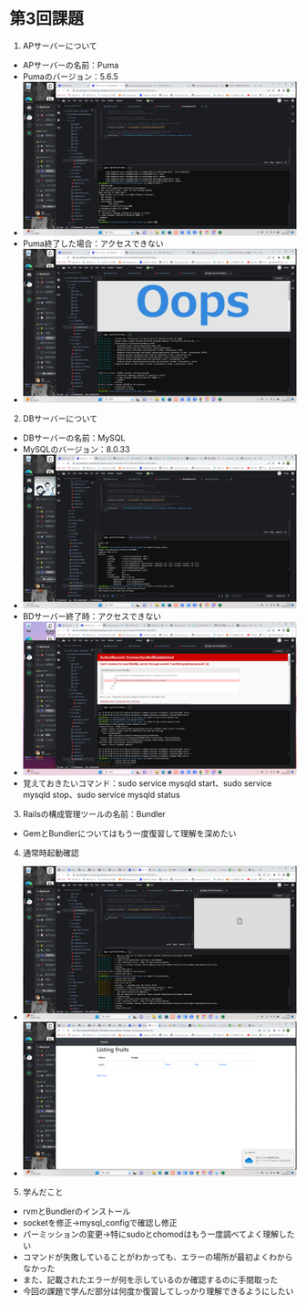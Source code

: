 # 第3回課題
1. APサーバーについて
- APサーバーの名前：Puma　
- Pumaのバージョン：5.6.5
- ![puma](puma.png)
- Puma終了した場合：アクセスできない
- ![APサーバー終了時](APサーバー終了時.png)

2. DBサーバーについて
- DBサーバーの名前：MySQL
- MySQLのバージョン：8.0.33
- ![MySQL](MySQL.png)
- BDサーバー終了時：アクセスできない
- ![DBサーバー終了時](DBサーバー終了時.png)
- 覚えておきたいコマンド：sudo service mysqld start、sudo service mysqld stop、sudo service mysqld status

3. Railsの構成管理ツールの名前：Bundler
- GemとBundlerについてはもう一度復習して理解を深めたい

4. 通常時起動確認
- ![起動確認1](起動確認1.png)
- ![起動確認2](起動確認2.png)

5. 学んだこと
- rvmとBundlerのインストール
- socketを修正→mysql_configで確認し修正
- パーミッションの変更→特にsudoとchomodはもう一度調べてよく理解したい
- コマンドが失敗していることがわかっても、エラーの場所が最初よくわからなかった
- また、記載されたエラーが何を示しているのか確認するのに手間取った
- 今回の課題で学んだ部分は何度か復習してしっかり理解できるようにしたい